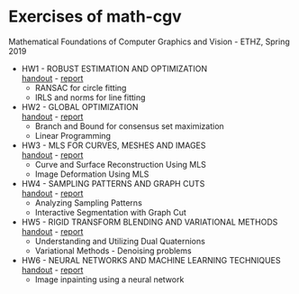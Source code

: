 # Exercises of math-cgv
Mathematical Foundations of Computer Graphics and Vision - ETHZ, Spring 2019

* HW1 - ROBUST ESTIMATION AND OPTIMIZATION\
[handout](./HW1/handout/hw1.pdf) - [report](./HW1/submission/README.pdf) 
  * RANSAC for circle fitting
  * IRLS and norms for line fitting
* HW2 - GLOBAL OPTIMIZATION\
[handout](./HW2/handout/hw2.pdf) - [report](./HW2/submission/README.pdf) 
  * Branch and Bound for consensus set maximization
  * Linear Programming
* HW3 - MLS FOR CURVES, MESHES AND IMAGES\
[handout](./HW3/handout/hw3.pdf) - [report](./HW3/submission/README.pdf) 
  * Curve and Surface Reconstruction Using MLS
  * Image Deformation Using MLS
* HW4 - SAMPLING PATTERNS AND GRAPH CUTS\
[handout](./HW4/handout/hw4.pdf) - [report](./HW4/submission/README.pdf) 
  * Analyzing Sampling Patterns
  * Interactive Segmentation with Graph Cut
* HW5 - RIGID TRANSFORM BLENDING AND VARIATIONAL METHODS\
[handout](./HW5/handout/hw5.pdf) - [report](./HW5/submission/README.pdf) 
  * Understanding and Utilizing Dual Quaternions
  * Variational Methods - Denoising problems
* HW6 - NEURAL NETWORKS AND MACHINE LEARNING TECHNIQUES\
[handout](./HW6/handout/hw6.pdf) - [report](./HW6/submission/README.pdf) 
  * Image inpainting using a neural network
